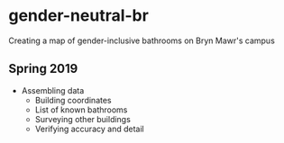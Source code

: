 # gender-neutral-br
Creating a map of gender-inclusive bathrooms on Bryn Mawr's campus

## Spring 2019
- Assembling data
  - Building coordinates
  - List of known bathrooms
  - Surveying other buildings
  - Verifying accuracy and detail
